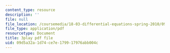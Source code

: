 ```yaml
---
content_type: resource
description: ''
file: null
file_location: /coursemedia/18-03-differential-equations-spring-2010/09d5a32a1d74ce7e179917976abb004c_UJG0f0BSX14.pdf
file_type: application/pdf
resourcetype: Document
title: 3play pdf file
uid: 09d5a32a-1d74-ce7e-1799-17976abb004c
---
```

